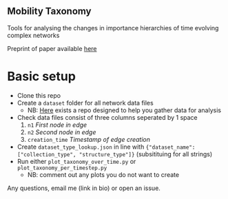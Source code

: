 ## Mobility Taxonomy

Tools for analysing the changes in importance hierarchies of time evolving complex networks

Preprint of paper available [here](https://arxiv.org/abs/2205.14091)

# Basic setup

- Clone this repo
- Create a `dataset` folder for all network data files
  - NB: [Here](https://github.com/matthewrussellbarnes/mobility_taxonomy_data_corpus_collector) exists a repo designed to help you gather data for analysis
- Check data files consist of three columns seperated by 1 space
  1. `n1` _First node in edge_
  2. `n2` _Second node in edge_
  3. `creation_time` _Timestamp of edge creation_
- Create `dataset_type_lookup.json` in line with `{"dataset_name": ["collection_type", "structure_type"]}` (subsitituing for all strings)
- Run either `plot_taxonomy_over_time.py` or `plot_taxonomy_per_timestep.py`
  - NB: comment out any plots you do not want to create

Any questions, email me (link in bio) or open an issue.
